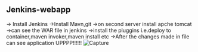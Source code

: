 ## Jenkins-webapp ###
-> Install Jenkins
->Install Mavn,git
->on second server install apche tomcat
->can see the WAR file in jenkins
->install the pluggins i.e.deploy to container,maven invoker,maven install etc
->After the changes made in file can see application UPPPP!!!!!!
![Capture](https://user-images.githubusercontent.com/72296999/115142613-6105b280-a060-11eb-9cc6-6791add82b5f.PNG)

